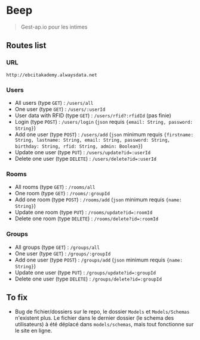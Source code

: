 # Beep
> Gest-ap.io pour les intimes

## Routes list

### URL
`http://ebcitakademy.alwaysdata.net`

### Users
* All users (type `GET`) : `/users/all`
* One user (type `GET`) : `/users/:userId`
* User data with RFID (type `GET`) : `/users/rfid?:rfidId` (pas finie)
* Login (type `POST`) : `/users/login` (`json` requis `{email: String, password: String}`)
* Add one user (type `POST`) : `/users/add` (`json` minimum requis `{firstname: String, lastname: String, email: String, password: String, birthday: String, rfid: String, admin: Boolean}`)
* Update one user (type `PUT`) : `/users/update?id=:userId`
* Delete one user (type `DELETE`) : `/users/delete?id=:userId`

### Rooms
* All rooms (type `GET`) : `/rooms/all`
* One room (type `GET`) : `/rooms/:groupId`
* Add one room (type `POST`) : `/rooms/add` (`json` minimum requis `{name: String}`)
* Update one room (type `PUT`) : `/rooms/update?id=:roomId` 
* Delete one room (type `DELETE`) : `/rooms/delete?id=:roomId`

### Groups
* All groups (type `GET`) : `/groups/all`
* One user (type `GET`) : `/groups/:groupId`
* Add one user (type `POST`) : `/groups/add` (`json` minimum requis `{name: String}`)
* Update one user (type `PUT`) : `/groups/update?id=:groupId`
* Delete one user (type `DELETE`) : `/groups/delete?id=:groupId`

## To fix
* Bug de fichier/dossiers sur le repo, le dossier `Models` et `Models/Schemas` n'existent plus. Le fichier dans le dernier dossier (le schema des utilisateurs) à été déplacé dans `models/schemas`, mais tout fonctionne sur le site en ligne.
